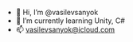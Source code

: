 - 👋 Hi, I’m @vasilevsanyok
- 🌱 I’m currently learning Unity, C#
- 📫 vasilevsanyok@icloud.com

<!---
vasilevsanyok/vasilevsanyok is a ✨ special ✨ repository because its `README.md` (this file) appears on your GitHub profile.
You can click the Preview link to take a look at your changes.
--->
